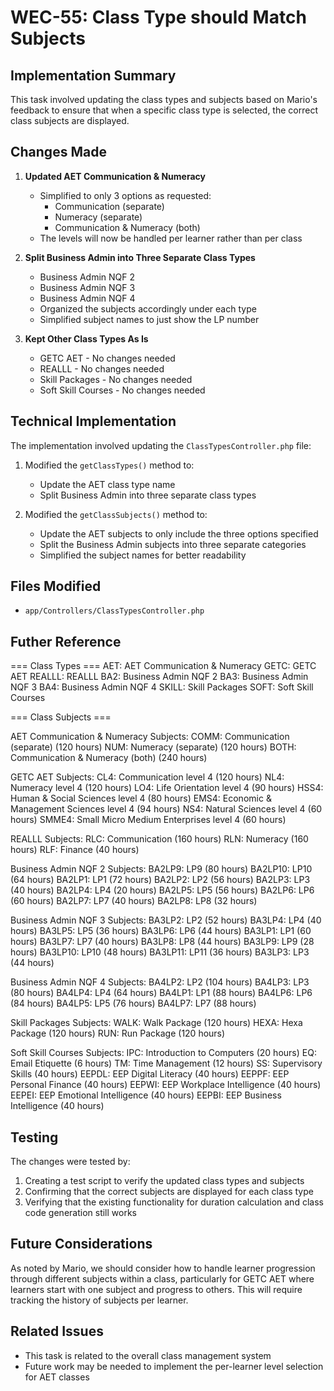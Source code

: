 # WEC-55: Class Type should Match Subjects

## Implementation Summary

This task involved updating the class types and subjects based on Mario's feedback to ensure that when a specific class type is selected, the correct class subjects are displayed.

## Changes Made

1. **Updated AET Communication & Numeracy**
   - Simplified to only 3 options as requested:
     - Communication (separate)
     - Numeracy (separate)
     - Communication & Numeracy (both)
   - The levels will now be handled per learner rather than per class

2. **Split Business Admin into Three Separate Class Types**
   - Business Admin NQF 2
   - Business Admin NQF 3
   - Business Admin NQF 4
   - Organized the subjects accordingly under each type
   - Simplified subject names to just show the LP number

3. **Kept Other Class Types As Is**
   - GETC AET - No changes needed
   - REALLL - No changes needed
   - Skill Packages - No changes needed
   - Soft Skill Courses - No changes needed

## Technical Implementation

The implementation involved updating the `ClassTypesController.php` file:

1. Modified the `getClassTypes()` method to:
   - Update the AET class type name
   - Split Business Admin into three separate class types

2. Modified the `getClassSubjects()` method to:
   - Update the AET subjects to only include the three options specified
   - Split the Business Admin subjects into three separate categories
   - Simplified the subject names for better readability

## Files Modified

- `app/Controllers/ClassTypesController.php`

## Futher Reference

=== Class Types ===
AET: AET Communication & Numeracy
GETC: GETC AET
REALLL: REALLL
BA2: Business Admin NQF 2
BA3: Business Admin NQF 3
BA4: Business Admin NQF 4
SKILL: Skill Packages
SOFT: Soft Skill Courses

=== Class Subjects ===

AET Communication & Numeracy Subjects:
  COMM: Communication (separate) (120 hours)
  NUM: Numeracy (separate) (120 hours)
  BOTH: Communication & Numeracy (both) (240 hours)

GETC AET Subjects:
  CL4: Communication level 4 (120 hours)
  NL4: Numeracy level 4 (120 hours)
  LO4: Life Orientation level 4 (90 hours)
  HSS4: Human & Social Sciences level 4 (80 hours)
  EMS4: Economic & Management Sciences level 4 (94 hours)
  NS4: Natural Sciences level 4 (60 hours)
  SMME4: Small Micro Medium Enterprises level 4 (60 hours)

REALLL Subjects:
  RLC: Communication (160 hours)
  RLN: Numeracy (160 hours)
  RLF: Finance (40 hours)

Business Admin NQF 2 Subjects:
  BA2LP9: LP9 (80 hours)
  BA2LP10: LP10 (64 hours)
  BA2LP1: LP1 (72 hours)
  BA2LP2: LP2 (56 hours)
  BA2LP3: LP3 (40 hours)
  BA2LP4: LP4 (20 hours)
  BA2LP5: LP5 (56 hours)
  BA2LP6: LP6 (60 hours)
  BA2LP7: LP7 (40 hours)
  BA2LP8: LP8 (32 hours)

Business Admin NQF 3 Subjects:
  BA3LP2: LP2 (52 hours)
  BA3LP4: LP4 (40 hours)
  BA3LP5: LP5 (36 hours)
  BA3LP6: LP6 (44 hours)
  BA3LP1: LP1 (60 hours)
  BA3LP7: LP7 (40 hours)
  BA3LP8: LP8 (44 hours)
  BA3LP9: LP9 (28 hours)
  BA3LP10: LP10 (48 hours)
  BA3LP11: LP11 (36 hours)
  BA3LP3: LP3 (44 hours)

Business Admin NQF 4 Subjects:
  BA4LP2: LP2 (104 hours)
  BA4LP3: LP3 (80 hours)
  BA4LP4: LP4 (64 hours)
  BA4LP1: LP1 (88 hours)
  BA4LP6: LP6 (84 hours)
  BA4LP5: LP5 (76 hours)
  BA4LP7: LP7 (88 hours)

Skill Packages Subjects:
  WALK: Walk Package (120 hours)
  HEXA: Hexa Package (120 hours)
  RUN: Run Package (120 hours)

Soft Skill Courses Subjects:
  IPC: Introduction to Computers (20 hours)
  EQ: Email Etiquette (6 hours)
  TM: Time Management (12 hours)
  SS: Supervisory Skills (40 hours)
  EEPDL: EEP Digital Literacy (40 hours)
  EEPPF: EEP Personal Finance (40 hours)
  EEPWI: EEP Workplace Intelligence (40 hours)
  EEPEI: EEP Emotional Intelligence (40 hours)
  EEPBI: EEP Business Intelligence (40 hours)

## Testing

The changes were tested by:
1. Creating a test script to verify the updated class types and subjects
2. Confirming that the correct subjects are displayed for each class type
3. Verifying that the existing functionality for duration calculation and class code generation still works

## Future Considerations

As noted by Mario, we should consider how to handle learner progression through different subjects within a class, particularly for GETC AET where learners start with one subject and progress to others. This will require tracking the history of subjects per learner.

## Related Issues

- This task is related to the overall class management system
- Future work may be needed to implement the per-learner level selection for AET classes
